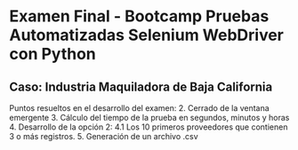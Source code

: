# **Examen Final - Bootcamp Pruebas Automatizadas Selenium WebDriver con Python**
## **Caso: Industria Maquiladora de Baja California**

Puntos resueltos en el desarrollo del examen:
2. Cerrado de la ventana emergente
3. Cálculo del tiempo de la prueba en segundos, minutos y horas
4. Desarrollo de la opción 2:
4.1 Los 10 primeros proveedores que contienen 3 o más registros.
5. Generación de un archivo .csv
